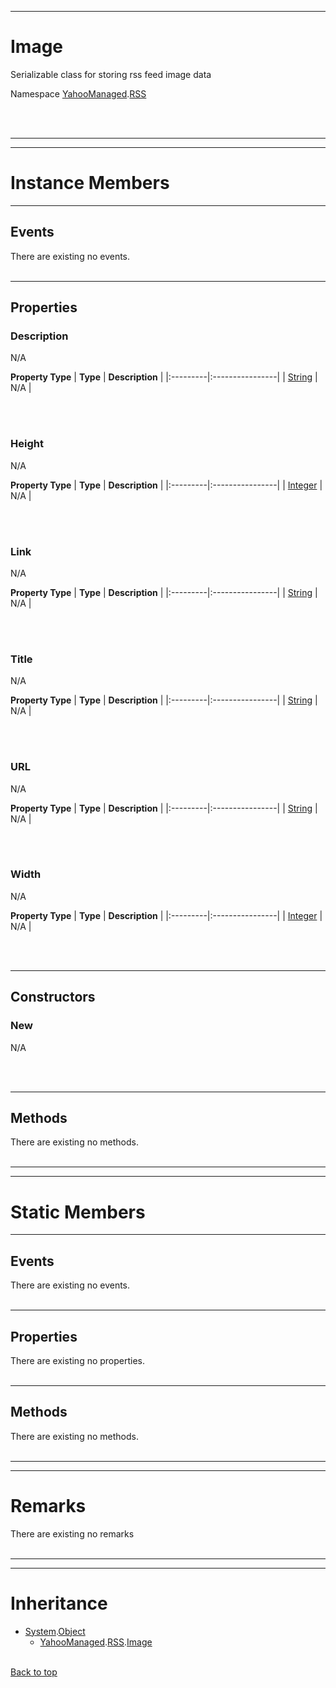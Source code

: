 
---


# Image #
Serializable class for storing rss feed image data

Namespace [YahooManaged](namespaceYahooManaged.md).[RSS](namespaceYahooManagedRSS.md)



<br></br>

---


---

# Instance Members #

---

## Events ##

There are existing no events.
<br></br>


---

## Properties ##

### Description ###
N/A

**Property Type**
| **Type** | **Description** |
|:---------|:----------------|
| [String](http://msdn.microsoft.com/en-us/library/thwcx436(VS.80).aspx) | N/A             |

<br></br>
### Height ###
N/A

**Property Type**
| **Type** | **Description** |
|:---------|:----------------|
| [Integer](http://msdn.microsoft.com/en-us/library/06bkb8w2(VS.80).aspx) | N/A             |

<br></br>
### Link ###
N/A

**Property Type**
| **Type** | **Description** |
|:---------|:----------------|
| [String](http://msdn.microsoft.com/en-us/library/thwcx436(VS.80).aspx) | N/A             |

<br></br>
### Title ###
N/A

**Property Type**
| **Type** | **Description** |
|:---------|:----------------|
| [String](http://msdn.microsoft.com/en-us/library/thwcx436(VS.80).aspx) | N/A             |

<br></br>
### URL ###
N/A

**Property Type**
| **Type** | **Description** |
|:---------|:----------------|
| [String](http://msdn.microsoft.com/en-us/library/thwcx436(VS.80).aspx) | N/A             |

<br></br>
### Width ###
N/A

**Property Type**
| **Type** | **Description** |
|:---------|:----------------|
| [Integer](http://msdn.microsoft.com/en-us/library/06bkb8w2(VS.80).aspx) | N/A             |

<br></br>


---

## Constructors ##

### New ###
N/A

<br></br>


---

## Methods ##

There are existing no methods.
<br></br>


---


---

# Static Members #

---

## Events ##

There are existing no events.
<br></br>


---

## Properties ##

There are existing no properties.
<br></br>


---

## Methods ##

There are existing no methods.
<br></br>


---


---

# Remarks #

There are existing no remarks
<br></br>


---


---

# Inheritance #

  * [System](http://msdn.microsoft.com/en-US/library/system.aspx).[Object](http://msdn.microsoft.com/en-US/library/system.object.aspx)
    * [YahooManaged](namespaceYahooManaged.md).[RSS](namespaceYahooManagedRSS.md).[Image](classImage#.md)
<br></br>

[Back to top](classImage#Image.md)